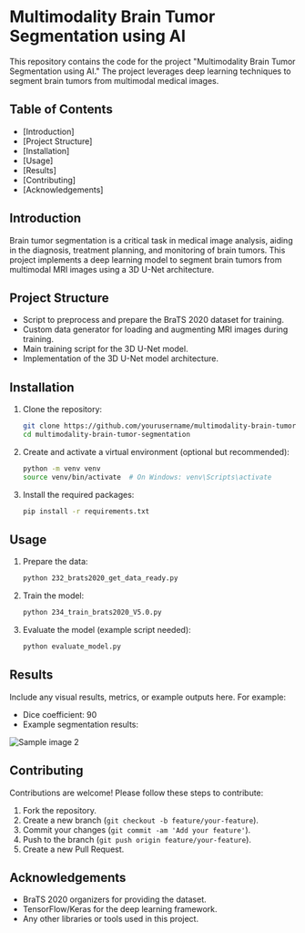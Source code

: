 # Multimodality Brain Tumor Segmentation using AI

This repository contains the code for the project "Multimodality Brain Tumor Segmentation using AI." The project leverages deep learning techniques to segment brain tumors from multimodal medical images.

## Table of Contents
- [Introduction]
- [Project Structure]
- [Installation]
- [Usage]
- [Results]
- [Contributing]
- [Acknowledgements]

## Introduction

Brain tumor segmentation is a critical task in medical image analysis, aiding in the diagnosis, treatment planning, and monitoring of brain tumors. This project implements a deep learning model to segment brain tumors from multimodal MRI images using a 3D U-Net architecture.

## Project Structure

- Script to preprocess and prepare the BraTS 2020 dataset for training.
-  Custom data generator for loading and augmenting MRI images during training.
-  Main training script for the 3D U-Net model.
- Implementation of the 3D U-Net model architecture.

## Installation

1. Clone the repository:
    ```bash
    git clone https://github.com/yourusername/multimodality-brain-tumor-segmentation.git
    cd multimodality-brain-tumor-segmentation
    ```

2. Create and activate a virtual environment (optional but recommended):
    ```bash
    python -m venv venv
    source venv/bin/activate  # On Windows: venv\Scripts\activate
    ```

3. Install the required packages:
    ```bash
    pip install -r requirements.txt
    ```

## Usage

1. Prepare the data:
    ```bash
    python 232_brats2020_get_data_ready.py
    ```

2. Train the model:
    ```bash
    python 234_train_brats2020_V5.0.py
    ```

3. Evaluate the model (example script needed):
    ```bash
    python evaluate_model.py
    ```

## Results

Include any visual results, metrics, or example outputs here. For example:
- Dice coefficient: 90
- Example segmentation results:

![Sample image 2](https://github.com/user-attachments/assets/f455ebf1-d090-4ec3-8555-2b3d0468c658)


## Contributing

Contributions are welcome! Please follow these steps to contribute:

1. Fork the repository.
2. Create a new branch (`git checkout -b feature/your-feature`).
3. Commit your changes (`git commit -am 'Add your feature'`).
4. Push to the branch (`git push origin feature/your-feature`).
5. Create a new Pull Request.



## Acknowledgements

- BraTS 2020 organizers for providing the dataset.
- TensorFlow/Keras for the deep learning framework.
- Any other libraries or tools used in this project.

